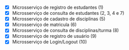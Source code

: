 - [x] Microsserviço de registro de estudantes (1)
- [x] Microsserviço de consulta de estudantes (2, 3, 4 e 7)
- [x] Microsserviço de cadastro de disciplinas (5)
- [x] Microsserviço de matricula (6)
- [x] Microsserviço de consulta de disciplinas/turma (8)
- [x] Microsserviço de registro de usuário (9)
- [x] Microsserviço de Login/Logout (10)
